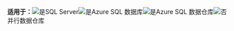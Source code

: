 <Token>**适用于：**![是](media/yes.png)SQL Server![是](media/yes.png)Azure SQL 数据库![是](media/yes.png)Azure SQL 数据仓库![否](media/no.png)并行数据仓库</Token>

